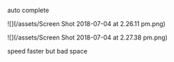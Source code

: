 auto complete

![](/assets/Screen Shot 2018-07-04 at 2.26.11 pm.png)

![](/assets/Screen Shot 2018-07-04 at 2.27.38 pm.png)

speed faster but bad space

